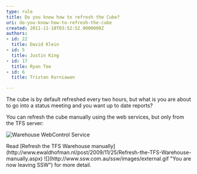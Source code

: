 ```yaml
---
type: rule
title: Do you know how to refresh the Cube?
uri: do-you-know-how-to-refresh-the-cube
created: 2011-11-18T03:52:52.0000000Z
authors:
- id: 22
  title: David Klein
- id: 5
  title: Justin King
- id: 17
  title: Ryan Tee
- id: 6
  title: Tristan Kurniawan

---
```


 
The cube is by default refreshed every two hours, but what is you are about to go into a status meeting and you want up to date reports?

You can refresh the cube manually using the web services, but only from the TFS server:
 <dl><dt><img alt="Warehouse WebControl Service " src="/PublishingImages/WarehouseWebControlService.jpg"></dt>
<dd></dd></dl>
Read [Refresh the TFS Warehouse manually](http&#58;//www.ewaldhofman.nl/post/2009/11/25/Refresh-the-TFS-Warehouse-manually.aspx) ![](http&#58;//www.ssw.com.au/ssw/images/external.gif "You are now leaving SSW") for more detail.

